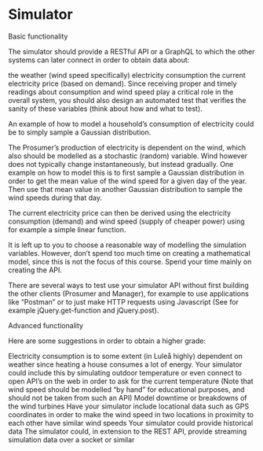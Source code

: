 # Simulator
Basic functionality

The simulator should provide a RESTful API or a GraphQL to which the other systems can later  connect in order to obtain data about: 

the weather (wind speed specifically)
electricity consumption
the current electricity price (based on demand). 
Since receiving proper and timely readings about consumption and wind speed play a critical role in the overall system, you should also design an automated test that verifies the sanity of these variables (think about how and what to test).

An example of how to model a household’s consumption of electricity could be to simply sample a Gaussian distribution.

The Prosumer’s production of electricity is dependent on the wind, which also should be modelled as a stochastic (random) variable. Wind however does not typically change instantaneously, but instead gradually. One example on how to model this is to first sample a Gaussian distribution in order to get the mean value of the wind speed for a given day of the year. Then use that mean value in another Gaussian distribution to sample the wind speeds during that day.

The current electricity price can then be derived using the electricity consumption (demand) and wind speed (supply of cheaper power) using for example a simple linear function.

It is left up to you to choose a reasonable way of modelling the simulation variables. However, don’t spend too much time on creating a mathematical model, since this is not the focus of this course. Spend your time mainly on creating the API.

There are several ways to test use your simulator API without first building the other clients (Prosumer and Manager), for example to use applications like “Postman” or to just make HTTP requests using Javascript (See for example jQuery.get-function and jQuery.post).

 

Advanced functionality

Here are some suggestions in order to obtain a higher grade:

Electricity consumption is to some extent (in Luleå highly) dependent on weather since heating a house consumes a lot of energy. Your simulator could include this by simulating outdoor temperature or even connect to open API’s on the web in order to ask for the current temperature (Note that wind speed should be modelled “by hand” for educational purposes, and should not be taken from such an API)
Model downtime or breakdowns of the wind turbines
Have your simulator include locational data such as GPS coordinates in order to make  the wind speed in two locations in proximity to each other have similar wind speeds
Your simulator could provide historical data
The simulator could, in extension to the REST API, provide streaming simulation data over a socket or similar
